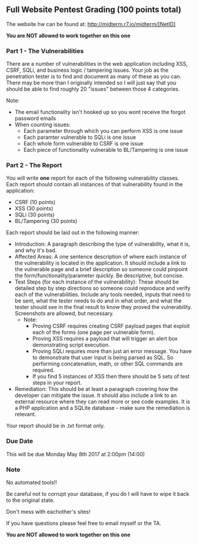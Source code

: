 ## Full Website Pentest Grading (100 points total)
The website hw can be found at: http://midterm.r7.io/midterm/[NetID]

**You are NOT allowed to work together on this one**

### Part 1 - The Vulnerabilities
There are a number of vulnerabilities in the web application including XSS, CSRF, SQLi, and business logic / tampering issues. Your job as the penetration tester is to find and document as many of these as you can. There may be more than I originally intended so I will just say that you should be able to find roughly 20 "issues" between those 4 categories.

Note: 
- The email functionality isn't hooked up so you wont receive the forgot password emails
- When counting issues:
	- Each parameter through which you can perform XSS is one issue
	- Each paramter vulnerable to SQLi is one issue
	- Each whole form vulnerable to CSRF is one issue
	- Each piece of functionality vulnerable to BL/Tampering is one issue

### Part 2 - The Report
You will write **one** report for each of the following vulnerability classes. Each report should contain all instances of that vulnerability found in the application:

- CSRF (10 points)
- XSS (30 points)
- SQLi (30 points)
- BL/Tampering (30 points)

Each report should be laid out in the following manner:

- Introduction: A paragraph describing the type of vulnerability, what it is, and why it's bad.
- Affected Areas: A one sentence description of where each instance of the vulnerability is located in the application. It should include a link to the vulnerable page and a brief description so someone could pinpoint the form/functionality/parameter quickly. Be descriptive, but concise.
- Test Steps (for each instance of the vulnerability): These should be detailed step by step directions so someone could reproduce and verify each of the vulnerabilities. Include any tools needed, inputs that need to be sent, what the tester needs to do and in what order, and what the tester should see in the final result to know they proved the vulnerability. Screenshots are allowed, but necessary.
	- Note: 
		- Proving CSRF requires creating CSRF payload pages that exploit each of the forms (one page per vulnerable form).
		- Proving XSS requires a payload that will trigger an alert box demonstrating script execution.
		- Proving SQLi requires more than just an error message. You have to demonstrate that user input is being parsed as SQL. So performing concatenation, math, or other SQL commands are required.
		- If you find 5 instances of XSS then there should be 5 sets of test steps in your report.
- Remediation: This should be at least a paragraph covering how the developer can mitigate the issue. It should also include a link to an external resource where they can read more or see code examples. It is a PHP application and a SQLite database - make sure the remediation is relevant.

Your report should be in .txt format only.

### Due Date
This will be due Monday May 8th 2017 at 2:00pm (14:00)

### Note
No automated tools!!

Be careful not to corrupt your database, if you do I will have to wipe it back to the original state.

Don't mess with eachother's sites!

If you have questions please feel free to email myself or the TA.

**You are NOT allowed to work together on this one**